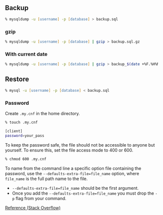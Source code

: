 ## Backup

```zsh
% mysqldump -u [username] -p [database] > backup.sql
```

### gzip

```zsh
% mysqldump -u [username] -p [database] | gzip > backup.sql.gz
```

### With current date

```zsh
% mysqldump -u [username] -p [database] | gzip > backup_$(date +%F.%H%M%S).sql.gz
```

## Restore

```zsh
% mysql -u [username] -p [database] < backup.sql
```

### Password

Create `.my.cnf` in the home directory.

```zsh
% touch .my.cnf
```

```zsh
[client]
password=your_pass
```

To keep the password safe, the file should not be accessible to anyone but yourself. To ensure this, set the file access mode to 400 or 600.

```zsh
% chmod 600 .my.cnf
```

To name from the command line a specific option file containing the password, use the `--defaults-extra-file=file_name` option, where `file_name` is the full path name to the file.

- `--defaults-extra-file=file_name` should be the first argument.
- Once you add the `--defaults-extra-file=file_name` you must drop the `-p` flag from your command.

[Reference (Stack Overflow)](https://stackoverflow.com/questions/6861355/mysqldump-launched-by-cron-and-password-security/6861458#6861458)
